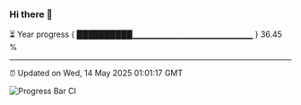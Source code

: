 ### Hi there 👋

⏳ Year progress { ██████████▁▁▁▁▁▁▁▁▁▁▁▁▁▁▁▁▁▁▁▁ } 36.45 %

---

⏰ Updated on Wed, 14 May 2025 01:01:17 GMT

![Progress Bar CI](https://github.com/code-lakshay/GitHub-Actions-Demo/workflows/Progress%20Bar%20CI/badge.svg)
